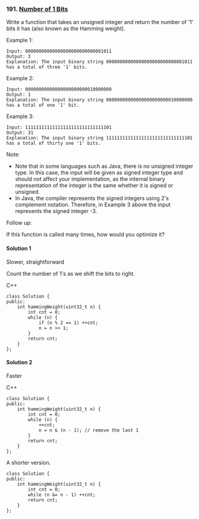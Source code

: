 ### 191\. [Number of 1 Bits](https://leetcode.com/problems/number-of-1-bits/)

Write a function that takes an unsigned integer and return the number of '1' bits it has (also known as the Hamming weight).

Example 1:
```
Input: 00000000000000000000000000001011
Output: 3
Explanation: The input binary string 00000000000000000000000000001011 has a total of three '1' bits.
```

Example 2:
```
Input: 00000000000000000000000010000000
Output: 1
Explanation: The input binary string 00000000000000000000000010000000 has a total of one '1' bit.
```

Example 3:
```
Input: 11111111111111111111111111111101
Output: 31
Explanation: The input binary string 11111111111111111111111111111101 has a total of thirty one '1' bits.
```

Note:

* Note that in some languages such as Java, there is no unsigned integer type. In this case, the input will be given as signed integer type and should not affect your implementation, as the internal binary representation of the integer is the same whether it is signed or unsigned.
* In Java, the compiler represents the signed integers using 2's complement notation. Therefore, in Example 3 above the input represents the signed integer -3.
 

Follow up:

If this function is called many times, how would you optimize it?

#### Solution 1

Slower, straightforward

Count the number of 1's as we shift the bits to right.

C++

```
class Solution {
public:
    int hammingWeight(uint32_t n) {
        int cnt = 0;
        while (n) {
            if (n % 2 == 1) ++cnt;
            n = n >> 1;
        }
        return cnt;
    }
};
```

#### Solution 2

Faster

C++

```
class Solution {
public:
    int hammingWeight(uint32_t n) {
        int cnt = 0;
        while (n) {
            ++cnt;
            n = n & (n - 1); // remove the last 1
        }
        return cnt;
    }
};
```

A shorter version.

```
class Solution {
public:
    int hammingWeight(uint32_t n) {
        int cnt = 0;
        while (n &= n - 1) ++cnt;
        return cnt;
    }
};
```
